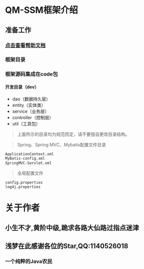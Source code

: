 # QM-SSM框架介绍

## 准备工作

### [点击查看帮助文档](https://github.com/starmcc/QMFrameSSM/wiki)

### 框架目录

### 框架源码集成在code包

#### 开发目录（dev）

- dao（数据持久层）
- entity（实体类）
- service（业务层）
- controller（控制层）
- util（工具包）

> 上面所示的目录均为规范而定，请不要擅自更改目录结构。

> Spring、Spring MVC、Mybatis配置文件目录

```XML
ApplicationContext.xml
MyBatis-config.xml
SpringMVC-Servlet.xml
```

> 全局配置文件

```properties
config.properties
log4j.properties
```

# 关于作者

## **小生不才,黄阶中级,跪求各路大仙路过指点迷津**
## **浅梦在此感谢各位的Star,QQ:1140526018**
### 一个纯粹的Java农民
